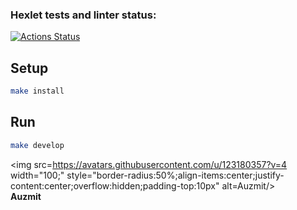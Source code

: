 ### Hexlet tests and linter status:
[![Actions Status](https://github.com/Auzmit/frontend-project-11/actions/workflows/hexlet-check.yml/badge.svg)](https://github.com/Auzmit/frontend-project-11/actions)

## Setup

```sh
make install
```

## Run

```sh
make develop
```

<img src=https://avatars.githubusercontent.com/u/123180357?v=4 width="100;"  style="border-radius:50%;align-items:center;justify-content:center;overflow:hidden;padding-top:10px" alt=Auzmit‎/>
            <br />
            <sub style="font-size:14px"><b>Auzmit‎</b></sub>
